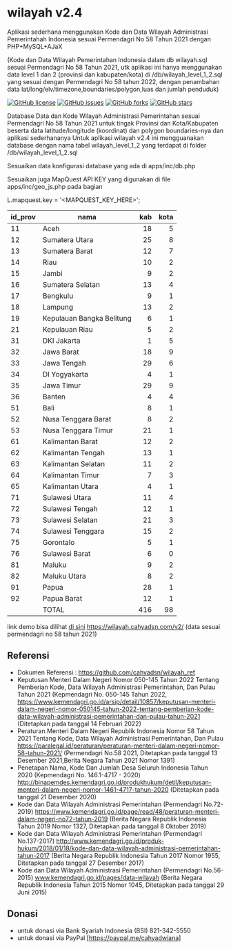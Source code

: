 # wilayah v2.4
Aplikasi sederhana menggunakan Kode dan Data Wilayah Administrasi Pemerintahah Indonesia sesuai Permendagri No 58 Tahun 2021 dengan PHP+MySQL+AJaX

(Kode dan Data Wilayah Pemerintahan Indonesia  dalam db wilayah.sql sesuai Permendagri No 58 Tahun 2021, utk aplikasi ini hanya menggunakan data level 1 dan 2 (provinsi dan kabupaten/kota) di /db/wilayah_level_1_2.sql yang sesuai dengan Permendagri No 58 tahun 2022, dengan penambahan data lat/long/elv/timezone,boundaries/polygon,luas dan jumlah penduduk)

[![GitHub license](https://img.shields.io/badge/license-MIT-blue.svg)](LICENSE)
[![GitHub issues](https://img.shields.io/github/issues/cahyadsn/wilayah.svg)](https://github.com/cahyadsn/wilayah/issues)
[![GitHub forks](https://img.shields.io/github/forks/cahyadsn/wilayah.svg)](https://github.com/cahyadsn/wilayah/network)
[![GitHub stars](https://img.shields.io/github/stars/cahyadsn/wilayah.svg)](https://github.com/cahyadsn/wilayah/stargazers)

Database Data dan Kode Wilayah Administrasi Pemerintahan sesuai Permendagri No 58 Tahun 2021 untuk tingak Provinsi dan Kota/Kabupaten beserta data latitude/longitude (koordinat) dan polygon boundaries-nya dan aplikasi sederhananya
Untuk aplikasi wilayah v2.4 ini mengguanakan database dengan nama tabel wilayah_level_1_2 yang terdapat di folder /db/wilayah_level_1_2.sql

Sesuaikan data konfigurasi database yang ada di apps/inc/db.php

Sesuaikan juga MapQuest API KEY yang digunakan di file apps/inc/geo_js.php pada bagian

L.mapquest.key = '<MAPQUEST_KEY_HERE>';


| id_prov | nama                      | kab  | kota |
|---------|---------------------------|-----:|-----:|
| 11      | Aceh                      |   18 |    5 |
| 12      | Sumatera Utara            |   25 |    8 |
| 13      | Sumatera Barat            |   12 |    7 |
| 14      | Riau                      |   10 |    2 |
| 15      | Jambi                     |    9 |    2 |
| 16      | Sumatera Selatan          |   13 |    4 |
| 17      | Bengkulu                  |    9 |    1 |
| 18      | Lampung                   |   13 |    2 |
| 19      | Kepulauan Bangka Belitung |    6 |    1 |
| 21      | Kepulauan Riau            |    5 |    2 |
| 31      | DKI Jakarta               |    1 |    5 |
| 32      | Jawa Barat                |   18 |    9 |
| 33      | Jawa Tengah               |   29 |    6 |
| 34      | DI Yogyakarta             |    4 |    1 |
| 35      | Jawa Timur                |   29 |    9 |
| 36      | Banten                    |    4 |    4 |
| 51      | Bali                      |    8 |    1 |
| 52      | Nusa Tenggara Barat       |    8 |    2 |
| 53      | Nusa Tenggara Timur       |   21 |    1 |
| 61      | Kalimantan Barat          |   12 |    2 |
| 62      | Kalimantan Tengah         |   13 |    1 |
| 63      | Kalimantan Selatan        |   11 |    2 |
| 64      | Kalimantan Timur          |    7 |    3 |
| 65      | Kalimantan Utara          |    4 |    1 |
| 71      | Sulawesi Utara            |   11 |    4 |
| 72      | Sulawesi Tengah           |   12 |    1 |
| 73      | Sulawesi Selatan          |   21 |    3 |
| 74      | Sulawesi Tenggara         |   15 |    2 |
| 75      | Gorontalo                 |    5 |    1 |
| 76      | Sulawesi Barat            |    6 |    0 |
| 81      | Maluku                    |    9 |    2 |
| 82      | Maluku Utara              |    8 |    2 |
| 91      | Papua                     |   28 |    1 |
| 92      | Papua Barat               |   12 |    1 |
|         | TOTAL                     |  416 |   98 |


link demo bisa dilihat [di sini] https://wilayah.cahyadsn.com/v2/ (data sesuai permendagri no 58 tahun 2021)

## Referensi
- Dokumen Referensi : https://github.com/cahyadsn/wilayah_ref
- Keputusan Menteri Dalam Negeri Nomor 050-145 Tahun 2022 Tentang Pemberian Kode, Data Wilayah Administrasi Pemerintahan, Dan Pulau Tahun 2021 (Kepmendagri No. 050-145 Tahun 2022, https://www.kemendagri.go.id/arsip/detail/10857/keputusan-menteri-dalam-negeri-nomor-050145-tahun-2022-tentang-pemberian-kode-data-wilayah-administrasi-pemerintahan-dan-pulau-tahun-2021 (Ditetapkan pada tanggal 14 Februari 2022)
- Peraturan Menteri Dalam Negeri Republik Indonesia Nomor 58 Tahun 2021 Tentang Kode, Data Wilayah Administrasi Pemerintahan, Dan Pulau https://paralegal.id/peraturan/peraturan-menteri-dalam-negeri-nomor-58-tahun-2021/ (Permendagri No.58 2021, Ditetapkan pada tanggal 13 Desember 2021,Berita Negara Tahun 2021 Nomor 1391)
- Penetapan Nama, Kode Dan Jumlah Desa Seluruh Indonesia Tahun 2020 (Kepmendagri No. 146.1-4717 - 2020) http://binapemdes.kemendagri.go.id/produkhukum/detil/keputusan-menteri-dalam-negeri-nomor-1461-4717-tahun-2020 (Ditetapkan pada tanggal 21 Desember 2020)
- Kode dan Data Wilayah Administrasi Pemerintahan (Permendagri No.72-2019) https://www.kemendagri.go.id/page/read/48/peraturan-menteri-dalam-negeri-no72-tahun-2019 (Berita Negara Republik Indonesia Tahun 2019 Nomor 1327, Ditetapkan pada tanggal 8 Oktober 2019)
- Kode dan Data Wilayah Administrasi Pemerintahan (Permendagri No.137-2017) http://www.kemendagri.go.id/produk-hukum/2018/01/18/kode-dan-data-wilayah-administrasi-pemerintahan-tahun-2017 (Berita Negara Republik Indonesia Tahun 2017 Nomor 1955, Ditetapkan pada tanggal 27 Desember 2017)
- Kode dan Data Wilayah Administrasi Pemerintahan (Permendagri No.56-2015) www.kemendagri.go.id/pages/data-wilayah (Berita Negara Republik Indonesia Tahun 2015 Nomor 1045, Ditetapkan pada tanggal 29 Juni 2015)

## Donasi
- untuk donasi via Bank Syariah Indonesia (BSI) 821-342-5550
- untuk donasi via PayPal [https://paypal.me/cahyadwiana]

[di sini]: http://wilayah.cahyadsn.com

